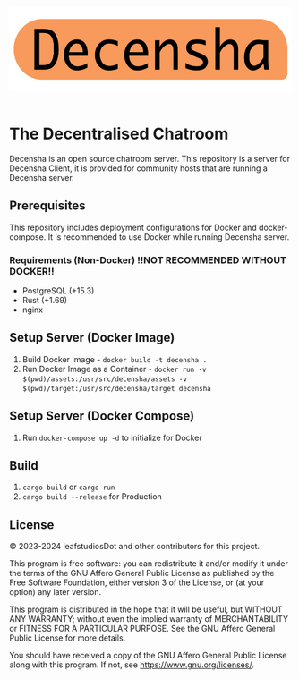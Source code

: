 <div id="header" align="center">
    <img src="./assets/decensha-logo.png" height="150px" >
</div>
<br />

# The Decentralised Chatroom
Decensha is an open source chatroom server. This repository is a server for Decensha Client, it is provided for community hosts that are running a Decensha server.
## Prerequisites
This repository includes deployment configurations for Docker and docker-compose. It is recommended to use Docker while running Decensha server.
### Requirements (Non-Docker) ‼️NOT RECOMMENDED WITHOUT DOCKER‼️
- PostgreSQL (+15.3)
- Rust (+1.69)
- nginx

## Setup Server (Docker Image)
1. Build Docker Image - `docker build -t decensha .`
2. Run Docker Image as a Container - `docker run -v $(pwd)/assets:/usr/src/decensha/assets -v $(pwd)/target:/usr/src/decensha/target decensha`

## Setup Server (Docker Compose)
1. Run `docker-compose up -d` to initialize for Docker

## Build
1. `cargo build` or `cargo run`
2. `cargo build --release` for Production

## License
© 2023-2024 leafstudiosDot and other contributors for this project.

This program is free software: you can redistribute it and/or modify it under the terms of the GNU Affero General Public License as published by the Free Software Foundation, either version 3 of the License, or (at your option) any later version.

This program is distributed in the hope that it will be useful, but WITHOUT ANY WARRANTY; without even the implied warranty of MERCHANTABILITY or FITNESS FOR A PARTICULAR PURPOSE. See the GNU Affero General Public License for more details.

You should have received a copy of the GNU Affero General Public License along with this program. If not, see https://www.gnu.org/licenses/.
